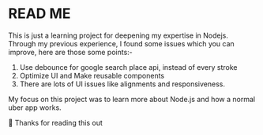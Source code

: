 # READ ME

This is just a learning project for deepening my expertise in Nodejs. Through my previous experience, I found some issues which you can improve, here are those some points:-

1. Use debounce for google search place api, instead of every stroke
2. Optimize UI and Make reusable components
3. There are lots of UI issues like alignments and responsiveness.

My focus on this project was to learn more about Node.js and how a normal uber app works.

🎉 Thanks for reading this out 
